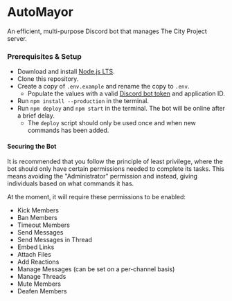 # AutoMayor
An efficient, multi-purpose Discord bot that manages The City Project server.

### Prerequisites & Setup

* Download and install [Node.js LTS](https://nodejs.org/).
* Clone this repository.
* Create a copy of `.env.example` and rename the copy to `.env`.
    * Populate the values with a valid [Discord bot token](https://discord.com/developers/applications) and application ID.
* Run `npm install --production` in the terminal.
* Run `npm deploy` and `npm start` in the terminal. The bot will be online after a brief delay.
    * The `deploy` script should only be used once and when new commands has been added.

#### Securing the Bot

It is recommended that you follow the principle of least privilege, where the bot should only have certain permissions
needed to complete its tasks. This means avoiding the "Administrator" permission and instead, giving individuals based
on what commands it has.

At the moment, it will require these permissions to be enabled:
* Kick Members
* Ban Members
* Timeout Members
* Send Messages
* Send Messages in Thread
* Embed Links
* Attach Files
* Add Reactions
* Manage Messages (can be set on a per-channel basis)
* Manage Threads
* Mute Members
* Deafen Members